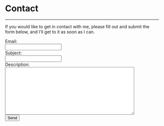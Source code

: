# Contact

---

If you would like to get in contact with me, please fill out and submit the form below, and I'll get to it as soon as I can.

<form id="formaction" method="POST">
	<label for="emailID">Email: </label><br>
	<input type="email" name="_replyto" id="emailID"><br>
	<label for="subID">Subject: </label><br>
	<input type="text" id="subID" name="subject"><br>
	<label for="descID">Description: </label><br>
	<textarea name="description" rows="10" cols="50" id="descID"></textarea><br>
	<input type="submit" value="Send">
	<input type="text" name="_gotcha" style="display:none" />
	<input type="hidden" name="_next" value="https://maxraustin.github.io/contact" />
</form>
<br>
<script>
    var contactform = document.getElementById('formaction');
    contactform.setAttribute('action', '//formspree.io/' + 'maxraustin' + '@' + 'gmail' + '.' + 'com');
</script>
